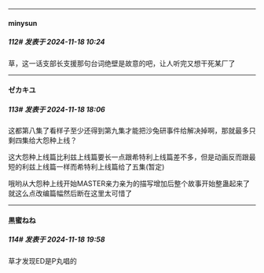 ﻿
*****

####  minysun  
##### 112#       发表于 2024-11-18 10:24

草，这一话支部长支援那句台词绝壁是故意的吧，让人听完又想干死某厂了


*****

####  ゼカキユ  
##### 113#       发表于 2024-11-18 18:06

这都第八集了看样子至少还得到第九集才能把沙兔研事件给解决掉啊，那就最多只剩四集给大怨种上线？

这大怨种上线篇比利兹上线篇要长一点跟希特利上线篇差不多，但是动画反而跟最短的利兹上线篇一样而希特利上线篇给了五集(暂定)

哦哟从大怨种上线开始MASTER亲力亲为的描写增加后整个故事开始整蛊起来了就这么点改编篇幅然后断在这里太可惜了


*****

####  黒蜜ねね  
##### 114#       发表于 2024-11-18 19:58

草才发现ED是P丸唱的

